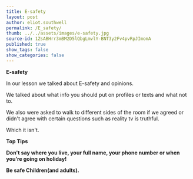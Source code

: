 ```yaml
---
title: E-safety
layout: post
author: eliot.southwell
permalink: /E_safety/
thumb: ../../assets/images/e-safety.jpg
source-id: 1ZsABHrr3mBM2D5lQbgLmvlY-BNT3y2Fv4pvRpJImomA
published: true
show_tags: false
show_categories: false
---
```

**E-safety**

In our lesson we talked about E-safety and opinions.

We talked about what info you should put on profiles or texts and what not to.

We also were asked to walk to different sides of the room if we agreed or didn't agree with certain questions such as reality tv is truthful.

Which it isn't.

**Top Tips**

**Don't say where you live, your full name, your phone number or when you’re going on holiday!**

**Be safe Children(and adults).**

